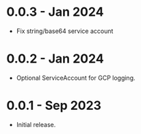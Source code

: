 # 0.0.3 - Jan 2024

- Fix string/base64 service account

# 0.0.2 - Jan 2024

- Optional ServiceAccount for GCP logging.

# 0.0.1 - Sep 2023

- Initial release.
